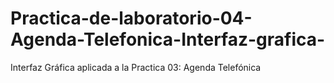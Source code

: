 # Practica-de-laboratorio-04-Agenda-Telefonica-Interfaz-grafica-
Interfaz Gráfica aplicada a la Practica 03: Agenda Telefónica
